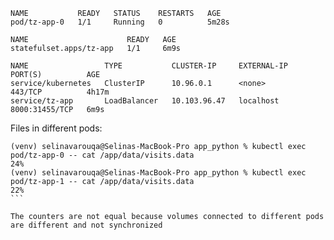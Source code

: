 ```
NAME           READY   STATUS    RESTARTS   AGE
pod/tz-app-0   1/1     Running   0          5m28s

NAME                      READY   AGE
statefulset.apps/tz-app   1/1     6m9s

NAME                 TYPE           CLUSTER-IP     EXTERNAL-IP   PORT(S)          AGE
service/kubernetes   ClusterIP      10.96.0.1      <none>        443/TCP          4h17m
service/tz-app       LoadBalancer   10.103.96.47   localhost     8000:31455/TCP   6m9s
```


Files in different pods:

````
(venv) selinavarouqa@Selinas-MacBook-Pro app_python % kubectl exec pod/tz-app-0 -- cat /app/data/visits.data
24%      
(venv) selinavarouqa@Selinas-MacBook-Pro app_python % kubectl exec pod/tz-app-1 -- cat /app/data/visits.data
22%
```

The counters are not equal because volumes connected to different pods are different and not synchronized